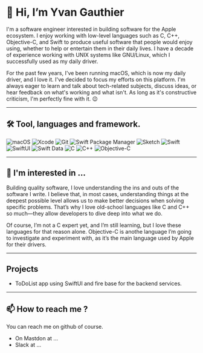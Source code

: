 # 👋 Hi, I’m Yvan Gauthier 
I'm a software engineer interested in building software for the Apple ecosystem. I enjoy working with low-level languages such as C,
C++, Objective-C, and Swift to produce
useful software that people would enjoy using, whether to help or entertain them in their daily lives. I have a decade of experience
working with UNIX systems like GNU/Linux,
which I successfully used as my daily driver.
    
For the past few years, I've been running macOS, which is now my daily driver, and I love it. I've decided to focus my efforts on this
platform. I'm always eager to learn and
talk about tech-related subjects, discuss ideas, or hear feedback on what's working and what isn't. As long as it's constructive
criticism, I'm perfectly fine with it. 😉

--------
## 🛠️ Tool, languages and framework.


  ![macOS](https://img.shields.io/badge/macOS-15.3-blue?style=for-the-badge&logo=apple)
  ![Xcode](https://img.shields.io/badge/Xcode-16.0-blue?style=for-the-badge&logo=xcode)
  ![Git](https://img.shields.io/badge/Git-2.33.0-orange?style=for-the-badge&logo=git)
  ![Swift Package Manager](https://img.shields.io/badge/Swift%20Package%20Manager-5.5-ffac45?style=for-the-badge&logo=swift)
  ![Sketch](https://img.shields.io/badge/Sketch-89.0-F7B500?style=for-the-badge&logo=sketch)
  ![Swift](https://img.shields.io/badge/Swift-5.5-orange?style=for-the-badge&logo=swift)
  ![SwiftUI](https://img.shields.io/badge/SwiftUI-3.0-blue?style=for-the-badge&logo=swift)
  ![Swift Data](https://img.shields.io/badge/Swift%20Data-1.0-orange?style=for-the-badge&logo=swift)
  ![C](https://img.shields.io/badge/C-Standard-%2300599C?style=for-the-badge&logo=c)
  ![C++](https://img.shields.io/badge/C++-17-%2300599C?style=for-the-badge&logo=c%2B%2B)
  ![Objective-C](https://img.shields.io/badge/Objective--C-2.0-blue?style=for-the-badge&logo=apple)

--------
## 👀 I'm interested in ... 
Building quality software, I love understanding the ins and outs of the software I write. I believe that, in most cases, understanding
things at the deepest possible level allows us to make better decisions when solving specific problems. That’s why I love old-school
languages like C and C++ so much—they allow developers to dive deep into what we do.
    
Of course, I’m not a C expert yet, and I’m still learning, but I love these languages for that reason alone. Objective-C is anothe
language I’m going to investigate and experiment with, as it’s the main language used by Apple for their drivers.
_________
##  Projects

- ToDoList app using SwiftUI and fire base for the backend services. 


---------
## 📫 How to reach me ?
You can reach me on github of course. 
 - On Mastdon at ... 
 - Slack at ...

<!---
Sda392911/Sda392911 is a ✨ special ✨ repository because its `README.md` (this file) appears on your GitHub profile.
You can click the Preview link to take a look at your changes.
--->

